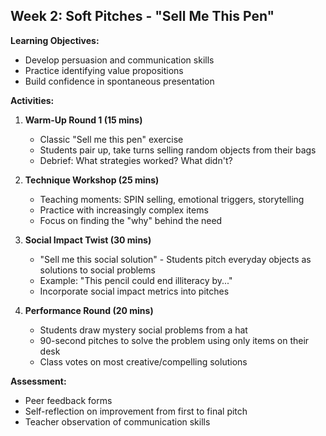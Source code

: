 ## **Week 2: Soft Pitches - "Sell Me This Pen"**

**Learning Objectives:**
- Develop persuasion and communication skills
- Practice identifying value propositions
- Build confidence in spontaneous presentation

**Activities:**
1. **Warm-Up Round 1 (15 mins)**
   - Classic "Sell me this pen" exercise
   - Students pair up, take turns selling random objects from their bags
   - Debrief: What strategies worked? What didn't?

2. **Technique Workshop (25 mins)**
   - Teaching moments: SPIN selling, emotional triggers, storytelling
   - Practice with increasingly complex items
   - Focus on finding the "why" behind the need

3. **Social Impact Twist (30 mins)**
   - "Sell me this social solution" - Students pitch everyday objects as solutions to social problems
   - Example: "This pencil could end illiteracy by..."
   - Incorporate social impact metrics into pitches

4. **Performance Round (20 mins)**
   - Students draw mystery social problems from a hat
   - 90-second pitches to solve the problem using only items on their desk
   - Class votes on most creative/compelling solutions

**Assessment:**
- Peer feedback forms
- Self-reflection on improvement from first to final pitch
- Teacher observation of communication skills

